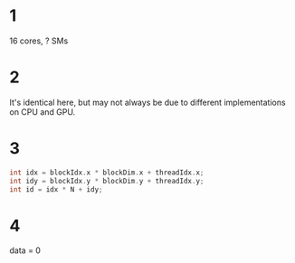 # 1
16 cores, ? SMs

# 2
It's identical here, but may not always be due to different implementations on CPU
and GPU.

# 3

```C
int idx = blockIdx.x * blockDim.x + threadIdx.x;
int idy = blockIdx.y * blockDim.y + threadIdx.y;
int id = idx * N + idy;
```

# 4

data = 0


